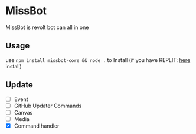 # MissBot
MissBot is revolt bot can all in one
## Usage
use `npm install missbot-core && node .` to Install
(if you have REPLIT: [here](https://repl.it/github/HoaQuyingVN/missbot) install)
## Update
- [ ] Event
- [ ] GitHub Updater Commands
- [ ] Canvas
- [ ] Media
- [x] Command handler
